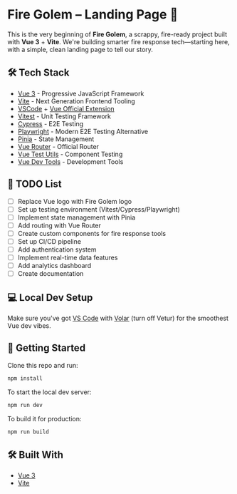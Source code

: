 # Fire Golem – Landing Page 🚒

This is the very beginning of **Fire Golem**, a scrappy, fire-ready project built with **Vue 3** + **Vite**. We're building smarter fire response tech—starting here, with a simple, clean landing page to tell our story.

## 🛠 Tech Stack

- [Vue 3](https://vuejs.org/) - Progressive JavaScript Framework
- [Vite](https://vitejs.dev/) - Next Generation Frontend Tooling
- [VSCode](https://code.visualstudio.com/) + [Vue Official Extension](https://github.com/vuejs/language-tools)
- [Vitest](https://vitest.dev/) - Unit Testing Framework
- [Cypress](https://www.cypress.io/) - E2E Testing
- [Playwright](https://playwright.dev/) - Modern E2E Testing Alternative
- [Pinia](https://pinia.vuejs.org/) - State Management
- [Vue Router](https://router.vuejs.org/) - Official Router
- [Vue Test Utils](https://test-utils.vuejs.org/) - Component Testing
- [Vue Dev Tools](https://github.com/vuejs/devtools) - Development Tools

## 📝 TODO List

- [ ] Replace Vue logo with Fire Golem logo
- [ ] Set up testing environment (Vitest/Cypress/Playwright)
- [ ] Implement state management with Pinia
- [ ] Add routing with Vue Router
- [ ] Create custom components for fire response tools
- [ ] Set up CI/CD pipeline
- [ ] Add authentication system
- [ ] Implement real-time data features
- [ ] Add analytics dashboard
- [ ] Create documentation

## 💻 Local Dev Setup

Make sure you've got [VS Code](https://code.visualstudio.com/) with [Volar](https://marketplace.visualstudio.com/items?itemName=Vue.volar) (turn off Vetur) for the smoothest Vue dev vibes.

## 🔧 Getting Started

Clone this repo and run:

```bash
npm install
```

To start the local dev server:

```bash
npm run dev
```

To build it for production:

```bash
npm run build
```

## 🛠 Built With

- [Vue 3](https://vuejs.org/)
- [Vite](https://vitejs.dev/)
